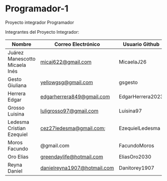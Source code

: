 # Programador-1

Proyecto integrador Programador

Integrantes del Proyecto Integrador:

| Nombre                         | Correo Electrónico          | Usuario Github   |
|--------------------------------|-----------------------------|------------------|
| Juárez Manescotto Micaela Inés | micaj622@gmail.com          | MicaelaJ26       |
| Gesto Giuliana                 | yellowgsg@gmail.com         | gsgesto          |
| Herrera Edgar                  | edgarherrera849@gmail.com   | EdgarHerrera2023 |
| Grosso Luisina                 | luligrosso97@gmail.com      | Luisina97        |
| Ledesma Cristian Ezequiel      | cez27ledesma@gmail.com;     | EzequielLedesma  |
| Moros Facundo                  | @gmail.com                  | FacundoMoros     |
| Oro Elias                      | greendaylife@hotmail.com    | EliasOro2030     |
| Reyna Daniel                   | danielreyna1907@hotmail.com | Danitorey1907    |

